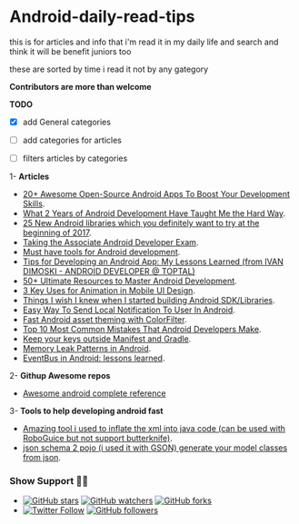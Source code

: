 # Android-daily-read-tips
this is for articles and info that i'm read it in my daily life and search and think it will be benefit juniors too

these are sorted by time i read it not by any gategory 

**Contributors are more than welcome**

**TODO** 
- [x] add General categories 
- [ ] add categories for articles 
- [ ] filters articles by categories 


1- **Articles**
-  [20+ Awesome Open-Source Android Apps To Boost Your Development Skills](https://goo.gl/ZPoHxv). 
-  [What 2 Years of Android Development Have Taught Me the Hard Way](https://goo.gl/3yBpxa). 
-  [25 New Android libraries which you definitely want to try at the beginning of 2017](https://goo.gl/mkSPLl).
-  [Taking the Associate Android Developer Exam](https://goo.gl/q9OlUU).
-  [Must have tools for Android development](https://goo.gl/GtY58R).
-  [Tips for Developing an Android App: My Lessons Learned (from  IVAN DIMOSKI - ANDROID DEVELOPER @ TOPTAL)](https://goo.gl/fMUCMl)
-  [50+ Ultimate Resources to Master Android Development](https://goo.gl/G9pHmI).
-  [3 Key Uses for Animation in Mobile UI Design](https://goo.gl/3e7lgR).
-  [Things I wish I knew when I started building Android SDK/Libraries](https://goo.gl/0bElqb).
-  [Easy Way To Send Local Notification To User In Android](https://goo.gl/6rHWTD).
-  [Fast Android asset theming with ColorFilter](https://goo.gl/uaqkye).
-  [Top 10 Most Common Mistakes That Android Developers Make](https://goo.gl/B7TcMg).
-  [Keep your keys outside Manifest and Gradle](https://goo.gl/zxUELs).
-  [Memory Leak Patterns in Android](https://goo.gl/zrT3Au).
-  [EventBus in Android: lessons learned](https://goo.gl/nV24PC).

2- **Githup Awesome repos**
- [Awesome android complete reference](https://goo.gl/0pUQXc)

3- **Tools to help developing android fast**
- [Amazing tool i used to inflate the xml into java code (can be used with RoboGuice but not support butterknife)](https://goo.gl/EwjIn9).
- [json schema 2 pojo (i used it with GSON) generate your model classes from json](https://goo.gl/bnAuUv).

### Show Support :muscle::muscle:
- [![GitHub stars](https://img.shields.io/github/stars/Abdelsattar/Android-daily-read-tips.svg?style=social&label=Star)](https://github.com/Abdelsattar/Android-daily-read-tips)   [![GitHub watchers](https://img.shields.io/github/watchers/Abdelsattar/Android-daily-read-tips.svg?style=social&label=Watch)](https://github.com//Abdelsattar/Android-daily-read-tips)  [![GitHub forks](https://img.shields.io/github/forks/Abdelsattar/Android-daily-read-tips.svg?style=social&label=Fork)](https://github.com/Abdelsattar/Android-daily-read-tips/fork)
-    [![Twitter Follow](https://img.shields.io/twitter/follow/abdelsattar512.svg?style=social)](https://twitter.com/abdelsattar512)  [![GitHub followers](https://img.shields.io/github/followers/Abdelsattar.svg?style=social&label=Follow)](https://github.com/Abdelsattar/Android-daily-read-tips)
